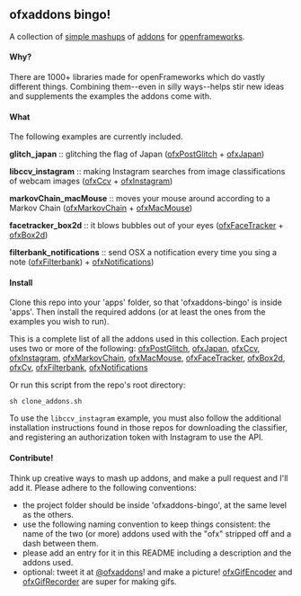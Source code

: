 ## ofxaddons bingo!

A collection of [simple mashups](https://twitter.com/genekogan/status/602844080733839360) of [addons](http://www.ofxaddons.com) for [openframeworks](http://www.openframeworks.cc). 


#### Why?

There are 1000+ libraries made for openFrameworks which do vastly different things. Combining them--even in silly ways--helps stir new ideas and supplements the examples the addons come with.
 

#### What

The following examples are currently included.

**glitch_japan** :: glitching the flag of Japan ([ofxPostGlitch](https://github.com/maxillacult/ofxPostGlitch) + [ofxJapan](https://github.com/motoishmz/ofxJapan))

**libccv_instagram** :: making Instagram searches from image classifications of webcam images ([ofxCcv](https://github.com/kylemcdonald/ofxCcv) + [ofxInstagram](https://github.com/DHaylock/ofxInstagram))

**markovChain_macMouse** :: moves your mouse around according to a Markov Chain ([ofxMarkovChain](https://github.com/elaye/ofxMarkovChain) + [ofxMacMouse](https://github.com/2bbb/ofxMacMouse))

**facetracker_box2d** :: it blows bubbles out of your eyes ([ofxFaceTracker](https://github.com/kylemcdonald/ofxFaceTracker) + [ofxBox2d](https://github.com/vanderlin/ofxBox2d))

**filterbank_notifications** :: send OSX a notification every time you sing a note ([ofxFilterbank](https://github.com/leozimmerman/ofxFilterbank)) + [ofxNotifications](https://github.com/bakercp/ofxNotifications))


#### Install

Clone this repo into your 'apps' folder, so that 'ofxaddons-bingo' is inside 'apps'. Then install the required addons (or at least the ones from the examples you wish to run).

This is a complete list of all the addons used in this collection. Each project uses two or more of the following: [ofxPostGlitch](https://github.com/maxillacult/ofxPostGlitch), [ofxJapan](https://github.com/motoishmz/ofxJapan), [ofxCcv](https://github.com/kylemcdonald/ofxCcv), [ofxInstagram](https://github.com/DHaylock/ofxInstagram), [ofxMarkovChain](https://github.com/elaye/ofxMarkovChain), [ofxMacMouse](https://github.com/2bbb/ofxMacMouse), [ofxFaceTracker](https://github.com/kylemcdonald/ofxFaceTracker), [ofxBox2d](https://github.com/vanderlin/ofxBox2d), [ofxCv](https://github.com/kylemcdonald/ofxCv), [ofxFilterbank](https://github.com/leozimmerman/ofxFilterbank), [ofxNotifications](https://github.com/bakercp/ofxNotifications)

Or run this script from the repo's root directory:

    sh clone_addons.sh

To use the `libccv_instagram` example, you must also follow the additional installation instructions found in those repos for downloading the classifier, and registering an authorization token with Instagram to use the API. 


#### Contribute!

Think up creative ways to mash up addons, and make a pull request and I'll add it. Please adhere to the following conventions:

- the project folder should be inside 'ofxaddons-bingo', at the same level as the others.
- use the following naming convention to keep things consistent: the name of the two (or more) addons used with the "ofx" stripped off and a dash between them. 
- please add an entry for it in this README including a description and the addons used.
- optional: tweet it at [@ofxaddons](http://www.twitter.com/ofxaddons)! and make a picture! [ofxGifEncoder](https://github.com/jesusgollonet/ofxGifEncoder) and [ofxGifRecorder](https://github.com/ofnode/ofxGifRecorder) are super for making gifs.

